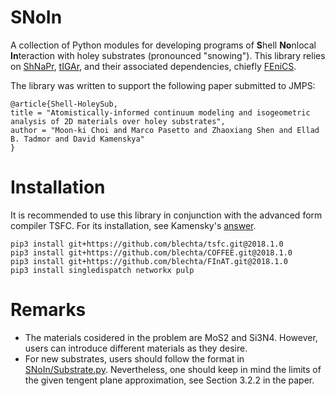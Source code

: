 # SNoIn
A collection of Python modules for developing programs of **S**hell **No**nlocal **In**teraction with holey substrates (pronounced "snowing"). This library relies on [ShNaPr](https://github.com/david-kamensky/ShNAPr), [tIGAr](https://github.com/david-kamensky/tIGAr), and their associated dependencies, chiefly [FEniCS](https://fenicsproject.org/).

The library was written to support the following paper submitted to JMPS:
```
@article{Shell-HoleySub,
title = "Atomistically-informed continuum modeling and isogeometric analysis of 2D materials over holey substrates",
author = "Moon-ki Choi and Marco Pasetto and Zhaoxiang Shen and Ellad B. Tadmor and David Kamenskya"
}
```

# Installation 
It is recommended to use this library in conjunction with the advanced form compiler TSFC. For its installation, see Kamensky's [answer](https://fenicsproject.discourse.group/t/quadrature-representation/2025/2).
```
pip3 install git+https://github.com/blechta/tsfc.git@2018.1.0
pip3 install git+https://github.com/blechta/COFFEE.git@2018.1.0
pip3 install git+https://github.com/blechta/FInAT.git@2018.1.0
pip3 install singledispatch networkx pulp
```

# Remarks
* The materials cosidered in the problem are MoS2 and Si3N4. However, users can introduce different materials as they desire. 
* For new substrates, users should follow the format in [SNoIn/Substrate.py](https://github.com/Zhaoxiang-Shen/SNoIn/SNoIn/Substrate.py). Nevertheless, one should keep in mind the limits of the given tengent plane approximation, see Section 3.2.2 in the paper.
